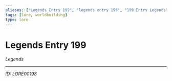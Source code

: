 ```yaml
---
aliases: ["Legends Entry 199", "legends entry 199", "199 Entry Legends"]
tags: [lore, worldbuilding]
type: lore
---
```


# Legends Entry 199

*Legends*

---
*ID: LORE00198*